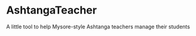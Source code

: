AshtangaTeacher
===============

A little tool to help Mysore-style Ashtanga teachers manage their students
